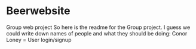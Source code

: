 # Beerwebsite
Group web project
So here is the readme for the Group project. I guess we could write down names of people and what they should be doing:
Conor Loney = User login/signup
